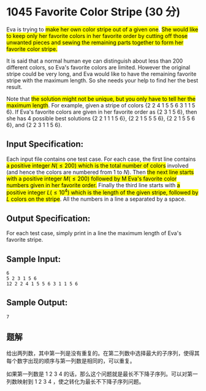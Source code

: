 # 1045 Favorite Color Stripe (30 分)

Eva is trying to <mark>make her own color stripe out of a given one</mark>. <mark>She would like to keep only her favorite colors in her favorite order by cutting off those unwanted pieces and sewing the remaining parts together to form her favorite color stripe.</mark>

It is said that a normal human eye can distinguish about less than 200 different colors, so Eva's favorite colors are limited. However the original stripe could be very long, and Eva would like to have the remaining favorite stripe with the maximum length. So she needs your help to find her the best result.

Note that <mark>the solution might not be unique, but you only have to tell her the maximum length</mark>. For example, given a stripe of colors {2 2 4 1 5 5 6 3 1 1 5 6}. If Eva's favorite colors are given in her favorite order as {2 3 1 5 6}, then she has 4 possible best solutions {2 2 1 1 1 5 6}, {2 2 1 5 5 5 6}, {2 2 1 5 5 6 6}, and {2 2 3 1 1 5 6}.

## Input Specification:

Each input file contains one test case. For each case, the first line contains <mark>a positive integer $N (≤200)$ which is the total number of colors</mark> involved (and hence the colors are numbered from 1 to $N$). Then <mark>the next line starts with a positive integer $M (≤200)$ followed by M Eva's favorite color numbers given in her favorite order.</mark> Finally the third line starts with <mark>a positive integer $L (≤10^4)$ which is the length of the given stripe, followed by $L$ colors on the stripe</mark>. All the numbers in a line a separated by a space.

## Output Specification:

For each test case, simply print in a line the maximum length of Eva's favorite stripe.

## Sample Input:

```
6
5 2 3 1 5 6
12 2 2 4 1 5 5 6 3 1 1 5 6
```

## Sample Output:

```
7
```

## 题解

给出两列数，其中第一列是没有重复的。在第二列数中选择最大的子序列，使得其每个数字出现的顺序与第一列数是相同的，可以重复。

如果第一列数是 1 2 3 4 的话，那么这个问题就是最长不下降子序列。可以对第一列数映射到 1 2 3 4 ，使之转化为最长不下降子序列问题。
